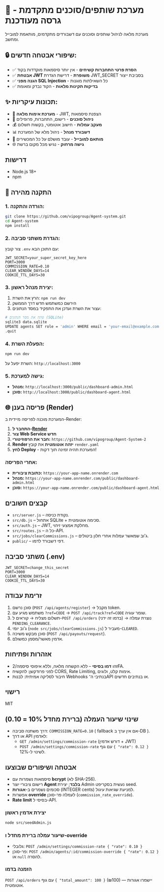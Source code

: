 # 🚀 מערכת שותפים/סוכנים מתקדמת - גרסה מעודכנת

מערכת מלאה לניהול שותפים וסוכנים עם דשבורדים מתקדמים, מותאמת למובייל ומחשב.

## 🔒 **שיפורי אבטחה חדשים:**
- ✅ **הסרת פרטי התחברות קשיחים** - אין יותר סיסמאות מוקדדות בקוד
- ✅ **אבטחת JWT משופרת** - דרישת הגדרת JWT_SECRET בסביבת ייצור
- ✅ **הגנה מפני SQL Injection** - כל השאילתות מוגנות
- ✅ **בדיקות תקינות מלאות** - הקוד נבדק ומאומת

## ✨ **תכונות עיקריות:**
- 🔐 **מערכת אימות מלאה** - JWT, הצפנת סיסמאות
- 👥 **ניהול סוכנים** - רישום, התחברות, פרופילים
- 💰 **מעקב עמלות** - חישוב אוטומטי, בקשות תשלום
- 📊 **דשבורד מנהל** - ניהול מלא של המערכת
- 📱 **מותאם למובייל** - עובד מושלם על כל המכשירים
- 🌐 **גישה מרחוק** - נגיש מכל מקום ברשת

## דרישות
- Node.js 18+
- npm

## 🚀 **התקנה מהירה**

### 1. **הורדה והתקנה:**
```bash
git clone https://github.com/vipogroup/Agent-system.git
cd Agent-system
npm install
```

### 2. **הגדרת משתני סביבה:**
צור קובץ `.env` עם התוכן הבא:
```env
JWT_SECRET=your_super_secret_key_here
PORT=3000
COMMISSION_RATE=0.10
CLEAR_WINDOW_DAYS=14
COOKIE_TTL_DAYS=30
```

### 3. **יצירת מנהל ראשון:**
1. הרץ את השרת: `npm run dev`
2. הירשם כמשתמש חדש דרך הממשק
3. עצור את השרת ועדכן את התפקיד במסד הנתונים:
```bash
# פתח את מסד הנתונים (SQLite)
sqlite3 data.sqlite
UPDATE agents SET role = 'admin' WHERE email = 'your-email@example.com';
.quit
```

### 4. **הפעלת השרת:**
```bash
npm run dev
```

השרת יפעל על: `http://localhost:3000`

### 5. **גישה למערכת:**
- **מנהל:** `http://localhost:3000/public/dashboard-admin.html`
- **סוכן:** `http://localhost:3000/public/dashboard-agent.html`

## 🌐 **פריסה בענן (Render)**

המערכת מוכנה לפריסה מיידית ב-Render:

1. **התחבר ל-[Render](https://render.com)**
2. **צור Web Service חדש**
3. **חבר את הרפוזיטורי:** `https://github.com/vipogroup/Agent-System-2`
4. **Render יזהה אוטומטית** את קובץ `render.yaml`
5. **לחץ Deploy** - המערכת תהיה זמינה תוך דקות!

### **אחרי הפריסה:**
- **כתובת ציבורית:** `https://your-app-name.onrender.com`
- **מנהל:** `https://your-app-name.onrender.com/public/dashboard-admin.html`
- **סוכן:** `https://your-app-name.onrender.com/public/dashboard-agent.html`

## קבצים חשובים
- `src/server.js` – נקודת כניסה.
- `src/db.js` – אתחול SQLite + סכימה אוטומטית.
- `src/auth.js` – JWT, מחלקת אמצעי זיהוי.
- `src/routes.js` – כל ה-API.
- `src/jobs/clearCommissions.js` – ג'וב שמאשר עמלות אחרי חלון ביטולים.
- `public/` – דפי דשבורד לדמו.

## משתני סביבה (.env)
```
JWT_SECRET=change_this_secret
PORT=3000
CLEAR_WINDOW_DAYS=14
COOKIE_TTL_DAYS=30
```

## זרימת עבודה
1. סוכן נרשם (`POST /api/agents/register`) → מקבל token.
2. משתמש מגיע עם `?ref=CODE` → `POST /api/track?ref=CODE` שומר עוגיה.
3. תשלום מצליח → קוראים ל-`POST /api/orders` (בדמו זה ידני) → נוצרת עמלה `PENDING_CLEARANCE`.
4. ג'וב יומי (`node src/jobs/clearCommissions.js`) מעביר ל-`CLEARED`.
5. סוכן מבקש משיכה (`POST /api/payouts/request`).
6. אדמין מאשר/מסמן כמשולם.

## אזהרות ופתיחות
- זהו **דמו בסיסי** – ללא הקשחה מלאה, וללא איפוסי סיסמה/2FA.
- לפני פרודקשן: להקשיח CORS, Rate Limiting, אימות קלט, ולוגים.
- חיבור לסליקה אמיתית: לבנות Webhooks בנתיבי ה־API או בנתיבים חדשים.

## רישוי
MIT


## שינוי שיעור העמלה (ברירת מחדל 10% = 0.10)
- דרך משתנה סביבה: `COMMISSION_RATE=0.10` ( fallback אם אין ערך ב-DB ).
- או דרך API לאדמין:
  - `GET /admin/settings/commission-rate`  (דורש אדמין + JWT)
  - `POST /admin/settings/commission-rate` עם גוף `{ "rate": 0.12 }` לשינוי ל-12%.


## אבטחה ושיפורים שבוצעו
- סיסמאות נשמרות עם **bcrypt** (לא SHA-256).
- רישום ציבורי יוצר **Agent בלבד**; יצירת Admin נעשית בסקריפט seed.
- סכומים נשמרים ב-**אגורות** (INTEGER cents) למניעת שגיאות עיגול.
- אפשרות **override** לעמלה פר-סוכן (`commission_rate_override`).
- **Rate limit** בסיסי ל-API.

### יצירת אדמין ראשון
```bash
node src/seedAdmin.js
```

### שיעור עמלה ברירת מחדל ו-override
- גלובלי: `POST /admin/settings/commission-rate { "rate": 0.10 }`
- פר-סוכן: `POST /admin/agents/:id/commission-override { "rate": 0.12 }` או `null` להסרה.

### הזמנה בדמו
`POST /api/orders` עם גוף `{ "total_amount": 100 }` (₪100) — יישמרו אגורות אוטומטית.

